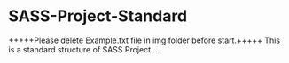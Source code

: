 # SASS-Project-Standard
+++++Please delete Example.txt file in img folder before start.+++++
This is a standard structure of SASS Project...
